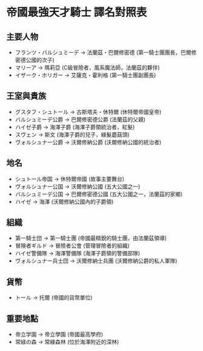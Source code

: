 # 帝國最強天才騎士 譯名對照表

## 主要人物
- フランツ・バルシュミーデ → 法蘭茲・巴爾修密德 (第一騎士團團長，巴爾修密德公國的次子)
- マリーア → 瑪莉亞 (C級冒險者，風系魔法師，法蘭茲的夥伴)
- イザーク・ホリガー → 艾薩克・霍利格 (第一騎士團副團長)

## 王室與貴族
- グスタフ・シュトール → 古斯塔夫・休特爾 (休特爾帝國皇帝)
- バルシュミーデ公爵 → 巴爾修密德公爵 (法蘭茲的父親)
- ハイゼ子爵 → 海澤子爵 (海澤子爵領統治者，紅髮)
- スヴェン → 斯文 (海澤子爵的兒子，綠髮蘑菇頭)
- ヴォルシュナー公爵 → 沃爾修納公爵 (沃爾修納公國的統治者)

## 地名
- シュトール帝国 → 休特爾帝國 (故事主要舞台)
- ヴォルシュナー公国 → 沃爾修納公國 (五大公國之一)
- バルシュミーデ公国 → 巴爾修密德公國 (五大公國之一，法蘭茲的家鄉)
- ハイゼ → 海澤 (沃爾修納公國內的子爵領)

## 組織
- 第一騎士団 → 第一騎士團 (帝國最精銳的騎士團，由法蘭茲領導)
- 冒険者ギルド → 冒險者公會 (管理冒險者的組織)
- ハイゼ警備隊 → 海澤警備隊 (海澤子爵領的警備部隊)
- ヴォルシュナー兵士団 → 沃爾修納士兵團 (沃爾修納公爵的私人軍隊)

## 貨幣
- トール → 托爾 (帝國的貨幣單位)

## 重要地點
- 帝立学園 → 帝立學園 (帝國最高學府)
- 常緑の森 → 常綠森林 (位於海澤附近的深林)